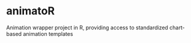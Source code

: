 # animatoR
Animation wrapper project in R, providing access to standardized chart-based animation templates
